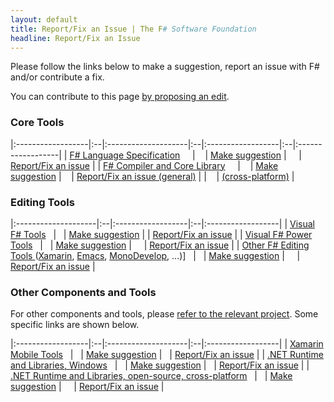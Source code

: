 ```yaml
---
layout: default
title: Report/Fix an Issue | The F# Software Foundation
headline: Report/Fix an Issue
---
```


Please follow the links below to make a suggestion, report an issue with F# and/or contribute a fix.  

You can contribute to this page [by proposing an edit](https://github.com/fsharp/fsfoundation/edit/gh-pages/guides/engineering/issues.md).


### Core Tools

|:------------------|:--|:--------------------|:--|:------------------|:--|:------------------|
| [F# Language Specification](http://fsharp.org/specs/language-spec/)                                                &nbsp; &nbsp; | &nbsp;&nbsp; |  [Make suggestion](https://fslang.uservoice.com/forums/245727-f-language) |        &nbsp; &nbsp;  |  [Report/Fix an issue](http://fsharp.org/specs/language-spec/)      | 
|  [F# Compiler and Core Library](http://fsharp.github.io/2014/06/18/fsharp-contributions.html)                                            &nbsp; &nbsp; | &nbsp;&nbsp; |  [Make suggestion](https://fslang.uservoice.com/forums/245727-f-language) |  &nbsp;&nbsp; |  [Report/Fix an issue (general)](http://visualfsharp.codeplex.com) | |  &nbsp;&nbsp;  |  [(cross-platform)](http://github.com/fsharp/fsharp) |

### Editing Tools

|:--------------------|:--|:------------------|:--|:------------------|
| [Visual F# Tools](http://msdn.microsoft.com/en-us/library/dd233154.aspx)                                              &nbsp; | &nbsp; |  [Make suggestion](http://visualstudio.uservoice.com/forums/121579-visual-studio/category/30935-languages-f-tools)     |  | [Report/Fix an issue](http://visualfsharp.codeplex.com) |
| [Visual F# Power Tools](http://fsprojects.github.io/VisualFSharpPowerTools/)                             &nbsp; | &nbsp; | [Make suggestion](http://vfpt.uservoice.com/)     | &nbsp;  &nbsp;  |    [Report/Fix an issue](https://github.com/fsprojects/VisualFSharpPowerTools/) |
| [Other F# Editing Tools ](http://fsharp.github.io/fsharpbinding/) ([Xamarin](http://developer.xamarin.com/guides/cross-platform/fsharp/fsharp_support_overview/), [Emacs](http://fsharp.github.io/fsharpbinding/), [MonoDevelop](http://fsharp.github.io/fsharpbinding/), ...)]               &nbsp; | &nbsp; | [Make suggestion](http://fsharpbinding.uservoice.com/)     | &nbsp; &nbsp;  |  [Report/Fix an issue](http://fsharp.github.io/fsharpbinding/) |


### Other Components and Tools

For other components and tools, please [refer to the relevant project](http://fsharp.org/community/projects). Some specific links are shown below.

|:------------------|:--|:--------------------|:--|:------------------|
| [Xamarin Mobile Tools](http://developer.xamarin.com/guides/cross-platform/fsharp/fsharp_support_overview/)                                     &nbsp; | &nbsp; | [Make suggestion](http://xamarin.com/support)     |  &nbsp; |  [Report/Fix an issue](http://xamarin.com/support) | 
| [.NET Runtime and Libraries, Windows](http://www.microsoft.com/net)                                     &nbsp; | &nbsp; | [Make suggestion](http://visualstudio.uservoice.com/forums/121579-visual-studio/category/31481-net)     |  &nbsp; |  [Report/Fix an issue](http://connect.microsoft.com/visualstudio) | 
| [.NET Runtime and Libraries, open-source, cross-platform](http://www.mono-project.com/)                 &nbsp; | &nbsp; | [Make suggestion](http://www.mono-project.com/community/)     |  &nbsp; &nbsp; | [Report/Fix an issue](http://www.mono-project.com/community/) |




